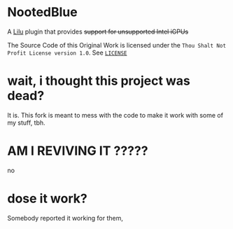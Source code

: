 # NootedBlue
A [Lilu](https://github.com/acidanthera/Lilu) plugin that provides ~~support for unsupported Intel iGPUs~~

The Source Code of this Original Work is licensed under the `Thou Shalt Not Profit License version 1.0`. See [`LICENSE`](https://github.com/NootInc/NootedRed/blob/master/LICENSE)

# wait, i thought this project was dead?
It is. This fork is meant to mess with the code to make it work with some of my stuff, tbh.

# AM I REVIVING IT ?????
no

# dose it work?
Somebody reported it working for them, 
